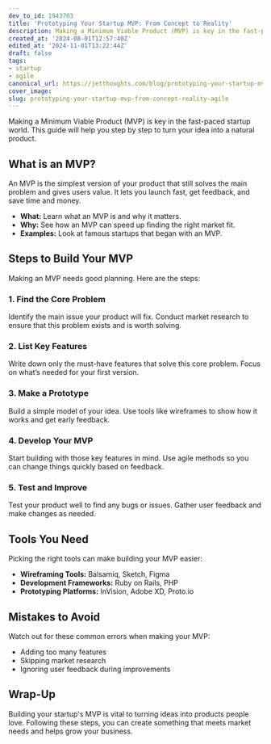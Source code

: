 ```yaml
---
dev_to_id: 1943703
title: 'Prototyping Your Startup MVP: From Concept to Reality'
description: Making a Minimum Viable Product (MVP) is key in the fast-paced startup world. This guide will help...
created_at: '2024-08-01T12:57:40Z'
edited_at: '2024-11-01T13:22:44Z'
draft: false
tags:
- startup
- agile
canonical_url: https://jetthoughts.com/blog/prototyping-your-startup-mvp-from-concept-reality-agile/
cover_image:
slug: prototyping-your-startup-mvp-from-concept-reality-agile
---
```

Making a Minimum Viable Product (MVP) is key in the fast-paced startup world. This guide will help you step by step to turn your idea into a natural product.

## What is an MVP?

An MVP is the simplest version of your product that still solves the main problem and gives users value. It lets you launch fast, get feedback, and save time and money.

- **What:** Learn what an MVP is and why it matters.
- **Why:** See how an MVP can speed up finding the right market fit.
- **Examples:** Look at famous startups that began with an MVP.


## Steps to Build Your MVP

Making an MVP needs good planning. Here are the steps:

### 1. Find the Core Problem

Identify the main issue your product will fix. Conduct market research to ensure that this problem exists and is worth solving.

### 2. List Key Features

Write down only the must-have features that solve this core problem. Focus on what’s needed for your first version.

### 3. Make a Prototype

Build a simple model of your idea. Use tools like wireframes to show how it works and get early feedback.

### 4. Develop Your MVP

Start building with those key features in mind. Use agile methods so you can change things quickly based on feedback.

### 5. Test and Improve

Test your product well to find any bugs or issues. Gather user feedback and make changes as needed.

## Tools You Need

Picking the right tools can make building your MVP easier:

- **Wireframing Tools:** Balsamiq, Sketch, Figma
- **Development Frameworks:** Ruby on Rails, PHP
- **Prototyping Platforms:** InVision, Adobe XD, Proto.io


## Mistakes to Avoid

Watch out for these common errors when making your MVP:

- Adding too many features
- Skipping market research
- Ignoring user feedback during improvements


## Wrap-Up

Building your startup's MVP is vital to turning ideas into products people love. Following these steps, you can create something that meets market needs and helps grow your business.